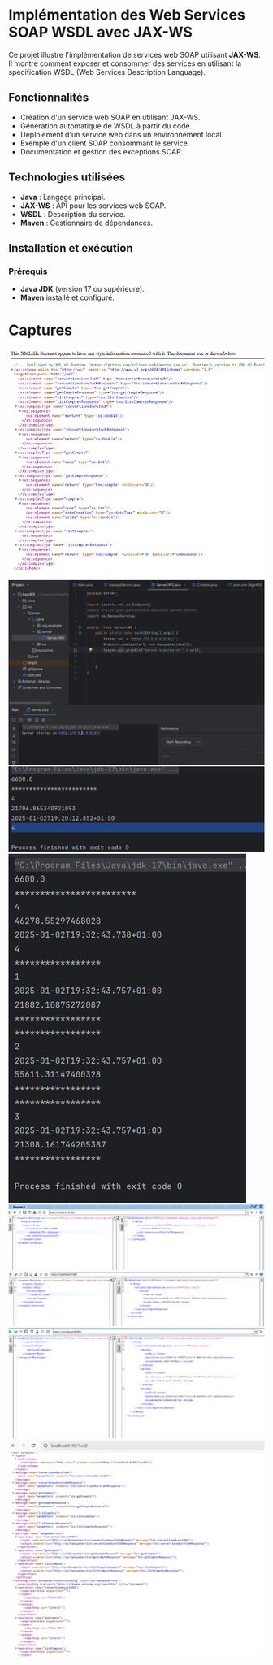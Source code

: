 # Implémentation des Web Services SOAP WSDL avec JAX-WS

Ce projet illustre l'implémentation de services web SOAP utilisant **JAX-WS**. Il montre comment exposer et consommer des services en utilisant la spécification WSDL (Web Services Description Language).

## Fonctionnalités
- Création d'un service web SOAP en utilisant JAX-WS.
- Génération automatique de WSDL à partir du code.
- Déploiement d'un service web dans un environnement local.
- Exemple d'un client SOAP consommant le service.
- Documentation et gestion des exceptions SOAP.

## Technologies utilisées
- **Java** : Langage principal.
- **JAX-WS** : API pour les services web SOAP.
- **WSDL** : Description du service.
- **Maven** : Gestionnaire de dépendances.

## Installation et exécution

### Prérequis
- **Java JDK** (version 17 ou supérieure).
- **Maven** installé et configuré.

<h1>Captures</h1>
<img src="Captures/1.PNG" alt="CAP1">
<img src="Captures/2.PNG" alt="CAP1">
<img src="Captures/3.PNG" alt="CAP1">
<img src="Captures/4.PNG" alt="CAP1">
<img src="Captures/5.PNG" alt="CAP1">
<img src="Captures/6.PNG" alt="CAP1">
<img src="Captures/7.PNG" alt="CAP1">
<img src="Captures/8.PNG" alt="CAP1">
